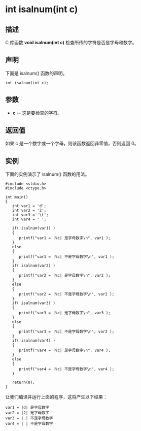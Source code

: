 # int isalnum(int c)

## 描述

C 库函数 **void isalnum(int c)** 检查所传的字符是否是字母和数字。

## 声明

下面是 isalnum() 函数的声明。

```
int isalnum(int c);
```

## 参数

- **c** -- 这是要检查的字符。

## 返回值

如果 c 是一个数字或一个字母，则该函数返回非零值，否则返回 0。

## 实例

下面的实例演示了 isalnum() 函数的用法。

```
#include <stdio.h>
#include <ctype.h>

int main()
{
   int var1 = 'd';
   int var2 = '2';
   int var3 = '\t';
   int var4 = ' ';
    
   if( isalnum(var1) )
   {
      printf("var1 = |%c| 是字母数字\n", var1 );
   }
   else
   {
      printf("var1 = |%c| 不是字母数字\n", var1 );
   }
   if( isalnum(var2) )
   {
      printf("var2 = |%c| 是字母数字\n", var2 );
   }
   else
   {
      printf("var2 = |%c| 不是字母数字\n", var2 );
   }
   if( isalnum(var3) )
   {
      printf("var3 = |%c| 是字母数字\n", var3 );
   }
   else
   {
      printf("var3 = |%c| 不是字母数字\n", var3 );
   }
   if( isalnum(var4) )
   {
      printf("var4 = |%c| 是字母数字\n", var4 );
   }
   else
   {
      printf("var4 = |%c| 不是字母数字\n", var4 );
   }
    
   return(0);
}
```

让我们编译并运行上面的程序，这将产生以下结果：

```
var1 = |d| 是字母数字
var2 = |2| 是字母数字
var3 = | | 不是字母数字
var4 = | | 不是字母数字
```
